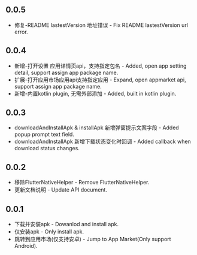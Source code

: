 
## 0.0.5

* 修复-README lastestVersion 地址错误 - Fix README lastestVersion url error.

## 0.0.4

* 新增-打开设置 应用详情页api，支持指定包名 - Added, open app setting detail, support assign app package name.
* 扩展-打开应用市场应用api支持指定应用 - Expand, open appmarket api, support assign app package name.
* 新增-内置kotlin plugin, 无需外部添加 - Added, built in kotlin plugin.

## 0.0.3

* downloadAndInstallApk & installApk 新增弹窗提示文案字段 - Added popup prompt text field.
* downloadAndInstallApk 新增下载状态变化时回调 - Added callback when download status changes.

## 0.0.2

* 移除FlutterNativeHelper - Remove FlutterNativeHelper.
* 更新文档说明 - Update API document.

## 0.0.1

* 下载并安装apk - Dowanlod and install apk.
* 仅安装apk - Only install apk.
* 跳转到应用市场(仅支持安卓) - Jump to App Market(Only support Android).